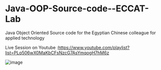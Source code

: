 # Java-OOP-Source-code--ECCAT-Lab
Java Object Oriented Source code for the Egyptian Chinese colleague for applied technology

Live Session on Youtube :https://www.youtube.com/playlist?list=PLq506wX0MaKbCFsNzcG7AsYmqogH7hM6z


![image](https://user-images.githubusercontent.com/28834156/118732188-25663000-b83a-11eb-940b-f2a496599443.png)

